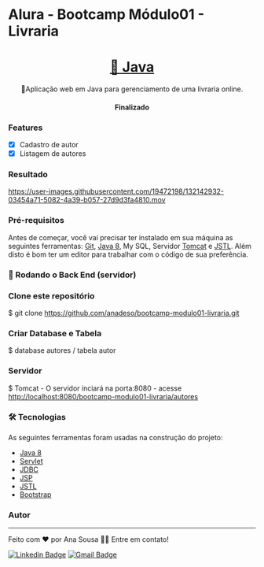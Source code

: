 
# Alura - Bootcamp Módulo01 - Livraria 
<h1 align="center">
    <a href="https://www.baeldung.com/get-started-with-java-series">🔗 Java</a>
</h1>
<p align="center">💜Aplicação web em Java para gerenciamento de uma livraria online.</p>

<h4 align="center"> 
	Finalizado
</h4>

### Features

- [x] Cadastro de autor
- [x] Listagem de autores

### Resultado

https://user-images.githubusercontent.com/19472198/132142932-03454a71-5082-4a39-b057-27d9d3fa4810.mov

### Pré-requisitos

Antes de começar, você vai precisar ter instalado em sua máquina as seguintes ferramentas:
[Git](https://git-scm.com), [Java 8](https://www.oracle.com/br/java/technologies/javase/javase-jdk8-downloads.html), My SQL, Servidor [Tomcat](http://tomcat.apache.org/) e [JSTL](https://repo1.maven.org/maven2/javax/servlet/jstl/1.2/jstl-1.2.jar).
Além disto é bom ter um editor para trabalhar com o código de sua preferência.

### 🎲 Rodando o Back End (servidor)
### Clone este repositório
$ git clone <https://github.com/anadeso/bootcamp-modulo01-livraria.git>

### Criar Database e Tabela
$ database autores / tabela autor

### Servidor
$ Tomcat - O servidor inciará na porta:8080 - acesse <http://localhost:8080/bootcamp-modulo01-livraria/autores>

### 🛠 Tecnologias

As seguintes ferramentas foram usadas na construção do projeto:

- [Java 8](https://www.oracle.com/br/java/technologies/javase/javase-jdk8-downloads.html)
- [Servlet](https://www.alura.com.br/artigos/criando-uma-aplicacao-java-web-com-servlet?gclid=Cj0KCQjw1dGJBhD4ARIsANb6OdkHm-ssiGlfi5V1QNeQDXkURvLbCZrbjDlClWafXh43_OVmOc0iSLsaAodNEALw_wcB)
- [JDBC](https://www.alura.com.br/artigos/conhecendo-o-jdbc?gclid=Cj0KCQjw1dGJBhD4ARIsANb6OdlvuaSoSBqxyAMPwX4NKDc3zBGxAdh8UEacxn7A3eGnr9nJYg4pRdEaAqOtEALw_wcB)
- [JSP](https://www.alura.com.br/artigos/javaserver-pages?gclid=Cj0KCQjw1dGJBhD4ARIsANb6OdkwklSGymZCHFQPDMwZ_V3Z2xej8z9KzHdrk853kBLWctcfbgfdop4aAkxfEALw_wcB)
- [JSTL](https://www.caelum.com.br/apostila-java-web/usando-taglibs#taglibs)
- [Bootstrap](https://getbootstrap.com/)

### Autor
---
Feito com ❤️ por Ana Sousa 👋🏽 Entre em contato!

[![Linkedin Badge](https://img.shields.io/badge/-Ana-blue?style=flat-square&logo=Linkedin&logoColor=white&link=https://www.linkedin.com/in/ana-sousa-1841a6104/)](https://www.linkedin.com/in/ana-sousa-1841a6104/) 
[![Gmail Badge](https://img.shields.io/badge/-anadeso90@gmail.com-c14438?style=flat-square&logo=Gmail&logoColor=white&link=mailto:anadeso90@gmail.com)](mailto:anadeso90@gmail.com)

